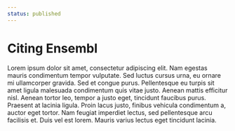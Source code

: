 ```yaml
---
status: published
---
```


# Citing Ensembl

Lorem ipsum dolor sit amet, consectetur adipiscing elit. Nam egestas mauris condimentum tempor vulputate. Sed luctus cursus urna, eu ornare mi ullamcorper gravida. Sed et congue purus. Pellentesque eu turpis sit amet ligula malesuada condimentum quis vitae justo. Aenean mattis efficitur nisl. Aenean tortor leo, tempor a justo eget, tincidunt faucibus purus. Praesent at lacinia ligula. Proin lacus justo, finibus vehicula condimentum a, auctor eget tortor. Nam feugiat imperdiet lectus, sed pellentesque arcu facilisis et. Duis vel est lorem. Mauris varius lectus eget tincidunt lacinia.
